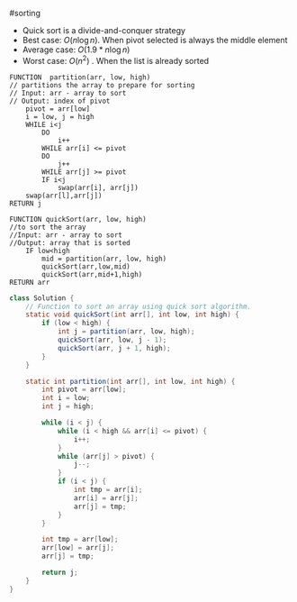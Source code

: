 #sorting
- Quick sort is a divide-and-conquer strategy
- Best case: $O(n\log n)$. When pivot selected is always the middle element
- Average case: $O(1.9*n\log n)$
- Worst case: $O(n^2)$ . When the list is already sorted
``` algorithm
FUNCTION  partition(arr, low, high)
// partitions the array to prepare for sorting
// Input: arr - array to sort
// Output: index of pivot
	pivot = arr[low]
	i = low, j = high
	WHILE i<j
		DO
			i++
		WHILE arr[i] <= pivot
		DO
			j++
		WHILE arr[j] >= pivot
		IF i<j
			swap(arr[i], arr[j])
	swap(arr[l],arr[j])
RETURN j

FUNCTION quickSort(arr, low, high)
//to sort the array
//Input: arr - array to sort
//Output: array that is sorted
	IF low<high
		mid = partition(arr, low, high)
		quickSort(arr,low,mid)
		quickSort(arr,mid+1,high)
RETURN arr
```


```java
class Solution {
    // Function to sort an array using quick sort algorithm.
    static void quickSort(int arr[], int low, int high) {
        if (low < high) {
            int j = partition(arr, low, high);
            quickSort(arr, low, j - 1);
            quickSort(arr, j + 1, high);
        }
    }

    static int partition(int arr[], int low, int high) {
        int pivot = arr[low];
        int i = low;
        int j = high;

        while (i < j) {
            while (i < high && arr[i] <= pivot) {
                i++;
            }
            while (arr[j] > pivot) {
                j--;
            }
            if (i < j) {
                int tmp = arr[i];
                arr[i] = arr[j];
                arr[j] = tmp;
            }
        }

        int tmp = arr[low];
        arr[low] = arr[j];
        arr[j] = tmp;

        return j;
    }
}
```